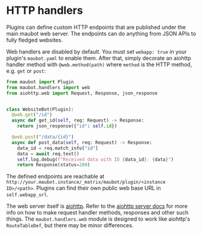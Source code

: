 # HTTP handlers

Plugins can define custom HTTP endpoints that are published under the main
maubot web server. The endpoints can do anything from JSON APIs to fully fledged
websites.

Web handlers are disabled by default. You must set `webapp: true` in your
plugin's `maubot.yaml` to enable them. After that, simply decorate an aiohttp
handler method with `@web.method(path)` where `method` is the HTTP method,
e.g. `get` or `post`:

```python
from maubot import Plugin
from maubot.handlers import web
from aiohttp.web import Request, Response, json_response


class WebsiteBot(Plugin):
  @web.get("/id")
  async def get_id(self, req: Request) -> Response:
    return json_response({"id": self.id})

  @web.post("/data/{id}")
  async def post_data(self, req: Request) -> Response:
    data_id = req.match_info["id"]
    data = await req.text()
    self.log.debug(f"Received data with ID {data_id}: {data}")
    return Response(status=200)
```

The defined endpoints are reachable at
`http://your.maubot.instance/_matrix/maubot/plugin/<instance ID>/<path>`.
Plugins can find their own public web base URL in `self.webapp_url`.

The web server itself is [aiohttp]. Refer to the [aiohttp server docs] for more
info on how to make request handler methods, responses and other such things.
The `maubot.handlers.web` module is designed to work like
aiohttp's `RouteTableDef`, but there may be minor differences.

[aiohttp]: https://github.com/aio-libs/aiohttp

[aiohttp server docs]: https://docs.aiohttp.org/en/stable/web.html

